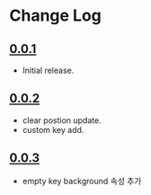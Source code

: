 # Change Log

## [0.0.1](https://github.com/neo1125/NumberPad/releases/tag/0.0.1)
* Initial release.

## [0.0.2](https://github.com/neo1125/NumberPad/releases/tag/0.0.2)
* clear postion update.
* custom key add.

## [0.0.3](https://github.com/neo1125/NumberPad/releases/tag/0.0.3)
* empty key background 속성 추가
